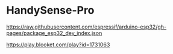 # HandySense-Pro

https://raw.githubusercontent.com/espressif/arduino-esp32/gh-pages/package_esp32_dev_index.json

https://play.blooket.com/play?id=1731063

